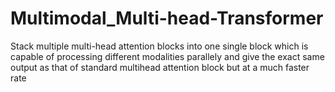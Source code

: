 # Multimodal_Multi-head-Transformer

Stack multiple multi-head attention blocks into one single block which is capable of processing different modalities parallely and give the exact same output as that of standard multihead attention block but at a much faster rate
